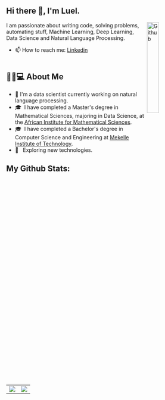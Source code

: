 ## Hi there 👋, I'm Luel.

<img width="25%" align="right" alt="Github" src="https://user-images.githubusercontent.com/48678280/88862734-4903af80-d201-11ea-968b-9c939d88a37c.gif" />

I am passionate about writing code, solving problems, automating stuff, Machine Learning, Deep Learning, Data Science and Natural Language Processing.
- 📫 How to reach me: [Linkedin](https://www.linkedin.com/in/luel-hagos/)
<img src="https://komarev.com/ghpvc/?username=luelhagos&style=flat-square&color=blue" alt=""/>


## 👨🏻💻 About Me
- 🔭 I'm a data scientist currently working on natural language processing.
- 🎓 &nbsp;I have completed a Master's degree in Mathematical Sciences, majoring in Data Science, at the [African Institute for Mathematical Sciences](https://aims.ac.rw/).
- 🎓 &nbsp;I have completed a Bachelor's degree in Computer Science and Engineering at [Mekelle Institute of Technology](https://en.wikipedia.org/wiki/Mekelle_Institute_of_Technology).
- 🤔 &nbsp; Exploring new technologies.
<!--
**luelhagos/luelhagos** is a ✨ _special_ ✨ repository because its `README.md` (this file) appears on your GitHub profile.

Here are some ideas to get you started:

- 🔭 I’m currently working on ...
- 🌱 I’m currently learning ...
- 👯 I’m looking to collaborate on ...
- 🤔 I’m looking for help with ...
- 💬 Ask me about ...
- 📫 How to reach me: ...
- 😄 Pronouns: ...
- ⚡ Fun fact: ...
-->

## My Github Stats:

<table class="center" style="width:100%;">
  <tr>
    <td align="center">
  <img align="center" src="https://github-readme-stats.vercel.app/api?username=luelhagos&show_icons=true&count_private=true&include_all_commits=true&theme=react&bg_color=060B0D&icon_color=F8D866&hide_border=true&show_icons=false&hide_border=true" />
    </td>
    <td align="center">
  <img align="center" src="https://github-readme-stats.vercel.app/api/top-langs/?username=luelhagos&langs_count=12&&layout=compact&theme=react&bg_color=060B0D&icon_color=F8D866&hide_border=true&show_icons=false&hide_border=true" />
</td>
  </tr>
</table>
